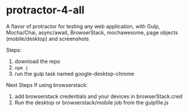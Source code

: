 # protractor-4-all
A flavor of protractor for testing any web application, with Gulp, Mocha/Chai, async/await, BrowserStack, mochawesome, page objects (mobile/desktop) and screenshots

Steps:

1) download the repo
2) `npm i`
3) run the gulp task named google-desktop-chrome

Next Steps If using browserstack: 

1) add browserstack credentials and your devices in browserStack.cred
2) Run the desktop or browserstack/mobile job from the gulpfile.js